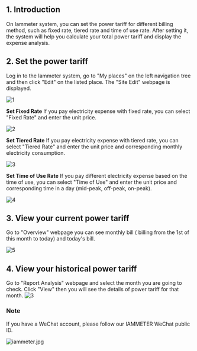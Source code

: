 ## 1. Introduction
On Iammeter system, you can set the power tariff for different billing method, such as fixed rate, tiered rate and time of use rate. After setting it, the system will help you calculate your total power tariff and display the expense analysis.
## 2. Set the power tariff
Log in to the Iammeter system, go to "My places" on the left navigation tree and then click "Edit" on the listed place. The "Site Edit" webpage is displayed.

![1](https://leweidoc.oss-cn-hangzhou.aliyuncs.com/lewei50/img/iammetermanual-20181123-L1.jpg)

**Set Fixed Rate**
If you pay electricity expense with fixed rate, you can select "Fixed Rate" and enter the unit price.

![2](https://leweidoc.oss-cn-hangzhou.aliyuncs.com/lewei50/img/iammetermanual-20181123-L2.jpg)

**Set Tiered Rate**
If you pay electricity expense with tiered rate, you can select "Tiered Rate" and enter the unit price and corresponding monthly electricity consumption.

![3](https://leweidoc.oss-cn-hangzhou.aliyuncs.com/lewei50/img/iammetermanual-20181123-L3.jpg)

**Set Time of Use Rate**
If you pay different electricity expense based on the time of use, you can select "Time of Use" and enter the unit price and corresponding time in a day (mid-peak, off-peak, on-peak).

![4](https://leweidoc.oss-cn-hangzhou.aliyuncs.com/lewei50/img/iammetermanual-20181123-L4.jpg)

## 3. View your current power tariff
Go to "Overview" webpage you can see monthly bill (
billing from the 1st of this month to today) and today's bill.

![5](https://leweidoc.oss-cn-hangzhou.aliyuncs.com/lewei50/img/iammetermanual-20181123-L5.jpg)

## 4. View your historical power tariff
Go to "Report Analysis" webpage and select the month you are going to check. Click "View" then you will see the details of power tariff for that month.
![3](https://leweidoc.oss-cn-hangzhou.aliyuncs.com/lewei50/img/iammetermanual-20181109-L3.jpg)

### Note

If you have a WeChat account, please follow our IAMMETER WeChat public ID.

![iammeter.jpg](https://leweidoc.oss-cn-hangzhou.aliyuncs.com/lewei50/img/iammeter-20181103-1.jpg)




